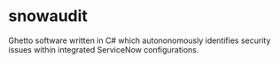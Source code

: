 # snowaudit
Ghetto software written in C# which autononomously identifies security issues within integrated ServiceNow configurations.
